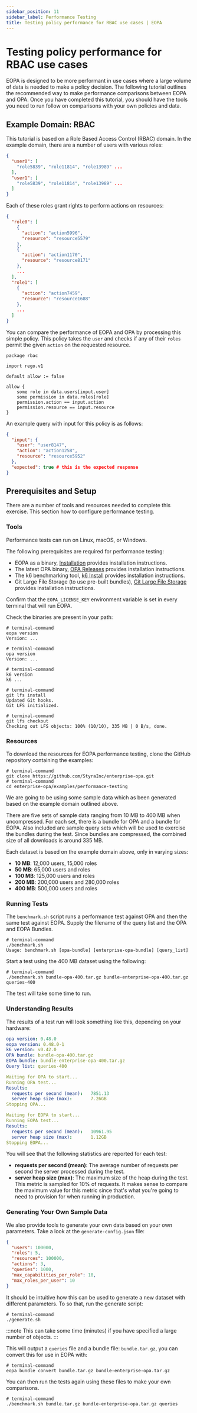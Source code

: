 ```yaml
---
sidebar_position: 11
sidebar_label: Performance Testing
title: Testing policy performance for RBAC use cases | EOPA
---
```


# Testing policy performance for RBAC use cases

EOPA is designed to be more performant in use cases where a large volume of data is needed to make a policy decision.
The following tutorial outlines the recommended way to make performance comparisons between EOPA and OPA.
Once you have completed this tutorial, you should have the tools you need to run follow on comparisons with your own policies and data.


## Example Domain: RBAC

This tutorial is based on a Role Based Access Control (RBAC) domain.
In the example domain, there are a number of users with various roles:

```json
{
  "user0": [
    "role5839", "role11814", "role13989" ...
  ],
  "user1": [
    "role5839", "role11814", "role13989" ...
  ]
}
```

Each of these roles grant rights to perform actions on resources:

```json
{
  "role0": [
    {
      "action": "action5996",
      "resource": "resource5579"
    },
    {
      "action": "action1170",
      "resource": "resource8171"
    },
    ...
  ],
  "role1": [
    {
      "action": "action7459",
      "resource": "resource1688"
    },
    ...
  ]
}
```

You can compare the performance of EOPA and OPA by processing this simple policy. This policy takes the `user` and checks if any of their `roles` permit the given `action` on the requested resource.

```rego
package rbac

import rego.v1

default allow := false

allow {
	some role in data.users[input.user]
	some permission in data.roles[role]
	permission.action == input.action
	permission.resource == input.resource
}
```

An example query with input for this policy is as follows:

```json
{
  "input": {
    "user": "user8147",
    "action": "action1258",
    "resource": "resource5952"
  },
  "expected": true # this is the expected response
}
```


## Prerequisites and Setup

There are a number of tools and resources needed to complete this exercise. This section how to configure performance testing.


### Tools

Performance tests can run on Linux, macOS, or Windows.

The following prerequisites are required for performance testing:

- EOPA as a binary, [Installation](/eopa/how-to/install/local) provides installation instructions.
- The latest OPA binary, [OPA Releases](https://github.com/open-policy-agent/opa/releases) provides installation instructions.
- The k6 benchmarking tool, [k6 Install](https://k6.io/docs/get-started/installation/) provides installation instructions.
- Git Large File Storage (to use pre-built bundles), [Git Large File Storage](https://git-lfs.com/) provides installation instructions.

Confirm that the `EOPA_LICENSE_KEY` environment variable is set in every terminal that will run EOPA.

Check the binaries are present in your path:

```shell
# terminal-command
eopa version
Version: ...

# terminal-command
opa version
Version: ...

# terminal-command
k6 version
k6 ...

# terminal-command
git lfs install
Updated Git hooks.
Git LFS initialized.

# terminal-command
git lfs checkout
Checking out LFS objects: 100% (10/10), 335 MB | 0 B/s, done.
```


### Resources

To download the resources for EOPA performance testing, clone the GitHub repository containing the examples:

```shell
# terminal-command
git clone https://github.com/StyraInc/enterprise-opa.git
# terminal-command
cd enterprise-opa/examples/performance-testing
```

We are going to be using some sample data which as been generated based on the example domain outlined above.

There are five sets of sample data ranging from 10 MB to 400 MB when uncompressed. For each set, there is a bundle for OPA and a bundle for EOPA. Also included are sample query sets which will be used to exercise the bundles during the test. Since bundles are compressed, the combined size of all downloads is around 335 MB.

Each dataset is based on the example domain above, only in varying sizes:

- **10 MB**: 12,000 users, 15,000 roles
- **50 MB**: 65,000 users and roles
- **100 MB**: 125,000 users and roles
- **200 MB**: 200,000 users and 280,000 roles
- **400 MB**: 500,000 users and roles


### Running Tests

The `benchmark.sh` script runs a performance test against OPA and then the same test against EOPA.
Supply the filename of the query list and the OPA and EOPA Bundles.

```shell
# terminal-command
./benchmark.sh
Usage: benchmark.sh [opa-bundle] [enterprise-opa-bundle] [query_list]
```

Start a test using the 400 MB dataset using the following:

```shell
# terminal-command
./benchmark.sh bundle-opa-400.tar.gz bundle-enterprise-opa-400.tar.gz queries-400
```

The test will take some time to run.


### Understanding Results

The results of a test run will look something like this, depending on your hardware:

```yaml
opa version: 0.48.0
eopa version: 0.48.0-1
k6 version: v0.42.0
OPA bundle: bundle-opa-400.tar.gz
EOPA bundle: bundle-enterprise-opa-400.tar.gz
Query list: queries-400

Waiting for OPA to start...
Running OPA test...
Results:
  requests per second (mean):   7851.13
  server heap size (max):       7.26GB
Stopping OPA...

Waiting for EOPA to start...
Running EOPA test...
Results:
  requests per second (mean):   10961.95
  server heap size (max):       1.12GB
Stopping EOPA...
```

You will see that the following statistics are reported for each test:

- **requests per second (mean)**: The average number of requests per second the server processed during the test.
- **server heap size (max)**: The maximum size of the heap during the test. This metric is sampled for 10% of requests. It makes sense to compare the maximum value for this metric since that's what you're going to need to provision for when running in production.


### Generating Your Own Sample Data

We also provide tools to generate your own data based on your own parameters. Take a look at the `generate-config.json` file:

```json
{
  "users": 100000,
  "roles": 5,
  "resources": 100000,
  "actions": 3,
  "queries": 1000,
  "max_capabilities_per_role": 10,
  "max_roles_per_user": 10
}
```

It should be intuitive how this can be used to generate a new dataset with different parameters. To so that, run the generate script:

```shell
# terminal-command
./generate.sh
```

:::note
This can take some time (minutes) if you have specified a large number of objects.
:::

This will output a `queries` file and a bundle file: `bundle.tar.gz`, you can convert this for use in EOPA with:

```shell
# terminal-command
eopa bundle convert bundle.tar.gz bundle-enterprise-opa.tar.gz
```

You can then run the tests again using these files to make your own comparisons.

```shell
# terminal-command
./benchmark.sh bundle.tar.gz bundle-enterprise-opa.tar.gz queries
```
